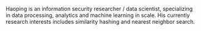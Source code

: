 Haoping is an information security researcher / data scientist, specializing in data processing, analytics and machine learning in scale. His currently research interests includes similarity hashing and nearest neighbor search. 
